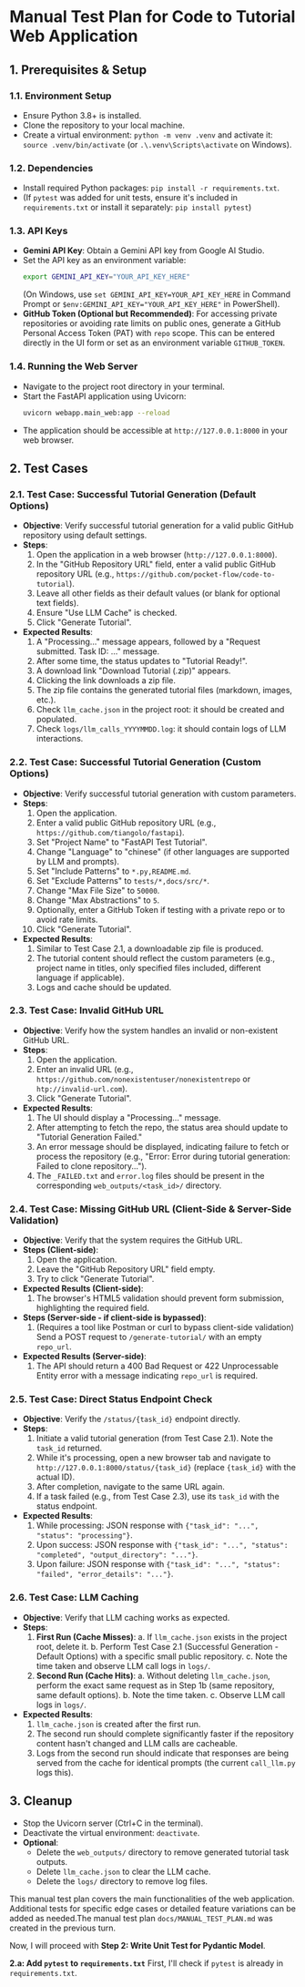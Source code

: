# Manual Test Plan for Code to Tutorial Web Application

## 1. Prerequisites & Setup

### 1.1. Environment Setup
- Ensure Python 3.8+ is installed.
- Clone the repository to your local machine.
- Create a virtual environment: `python -m venv .venv` and activate it: `source .venv/bin/activate` (or `.\.venv\Scripts\activate` on Windows).

### 1.2. Dependencies
- Install required Python packages: `pip install -r requirements.txt`.
- (If `pytest` was added for unit tests, ensure it's included in `requirements.txt` or install it separately: `pip install pytest`)

### 1.3. API Keys
- **Gemini API Key**: Obtain a Gemini API key from Google AI Studio.
- Set the API key as an environment variable:
  ```bash
  export GEMINI_API_KEY="YOUR_API_KEY_HERE"
  ```
  (On Windows, use `set GEMINI_API_KEY=YOUR_API_KEY_HERE` in Command Prompt or `$env:GEMINI_API_KEY="YOUR_API_KEY_HERE"` in PowerShell).
- **GitHub Token (Optional but Recommended)**: For accessing private repositories or avoiding rate limits on public ones, generate a GitHub Personal Access Token (PAT) with `repo` scope. This can be entered directly in the UI form or set as an environment variable `GITHUB_TOKEN`.

### 1.4. Running the Web Server
- Navigate to the project root directory in your terminal.
- Start the FastAPI application using Uvicorn:
  ```bash
  uvicorn webapp.main_web:app --reload
  ```
- The application should be accessible at `http://127.0.0.1:8000` in your web browser.

## 2. Test Cases

### 2.1. Test Case: Successful Tutorial Generation (Default Options)
- **Objective**: Verify successful tutorial generation for a valid public GitHub repository using default settings.
- **Steps**:
    1. Open the application in a web browser (`http://127.0.0.1:8000`).
    2. In the "GitHub Repository URL" field, enter a valid public GitHub repository URL (e.g., `https://github.com/pocket-flow/code-to-tutorial`).
    3. Leave all other fields as their default values (or blank for optional text fields).
    4. Ensure "Use LLM Cache" is checked.
    5. Click "Generate Tutorial".
- **Expected Results**:
    1. A "Processing..." message appears, followed by a "Request submitted. Task ID: ..." message.
    2. After some time, the status updates to "Tutorial Ready!".
    3. A download link "Download Tutorial (.zip)" appears.
    4. Clicking the link downloads a zip file.
    5. The zip file contains the generated tutorial files (markdown, images, etc.).
    6. Check `llm_cache.json` in the project root: it should be created and populated.
    7. Check `logs/llm_calls_YYYYMMDD.log`: it should contain logs of LLM interactions.

### 2.2. Test Case: Successful Tutorial Generation (Custom Options)
- **Objective**: Verify successful tutorial generation with custom parameters.
- **Steps**:
    1. Open the application.
    2. Enter a valid public GitHub repository URL (e.g., `https://github.com/tiangolo/fastapi`).
    3. Set "Project Name" to "FastAPI Test Tutorial".
    4. Change "Language" to "chinese" (if other languages are supported by LLM and prompts).
    5. Set "Include Patterns" to `*.py,README.md`.
    6. Set "Exclude Patterns" to `tests/*,docs/src/*`.
    7. Change "Max File Size" to `50000`.
    8. Change "Max Abstractions" to `5`.
    9. Optionally, enter a GitHub Token if testing with a private repo or to avoid rate limits.
    10. Click "Generate Tutorial".
- **Expected Results**:
    1. Similar to Test Case 2.1, a downloadable zip file is produced.
    2. The tutorial content should reflect the custom parameters (e.g., project name in titles, only specified files included, different language if applicable).
    3. Logs and cache should be updated.

### 2.3. Test Case: Invalid GitHub URL
- **Objective**: Verify how the system handles an invalid or non-existent GitHub URL.
- **Steps**:
    1. Open the application.
    2. Enter an invalid URL (e.g., `https://github.com/nonexistentuser/nonexistentrepo` or `htp://invalid-url.com`).
    3. Click "Generate Tutorial".
- **Expected Results**:
    1. The UI should display a "Processing..." message.
    2. After attempting to fetch the repo, the status area should update to "Tutorial Generation Failed."
    3. An error message should be displayed, indicating failure to fetch or process the repository (e.g., "Error: Error during tutorial generation: Failed to clone repository...").
    4. The `_FAILED.txt` and `error.log` files should be present in the corresponding `web_outputs/<task_id>/` directory.

### 2.4. Test Case: Missing GitHub URL (Client-Side & Server-Side Validation)
- **Objective**: Verify that the system requires the GitHub URL.
- **Steps (Client-side)**:
    1. Open the application.
    2. Leave the "GitHub Repository URL" field empty.
    3. Try to click "Generate Tutorial".
- **Expected Results (Client-side)**:
    1. The browser's HTML5 validation should prevent form submission, highlighting the required field.
- **Steps (Server-side - if client-side is bypassed)**:
    1. (Requires a tool like Postman or curl to bypass client-side validation) Send a POST request to `/generate-tutorial/` with an empty `repo_url`.
- **Expected Results (Server-side)**:
    1. The API should return a 400 Bad Request or 422 Unprocessable Entity error with a message indicating `repo_url` is required.

### 2.5. Test Case: Direct Status Endpoint Check
- **Objective**: Verify the `/status/{task_id}` endpoint directly.
- **Steps**:
    1. Initiate a valid tutorial generation (from Test Case 2.1). Note the `task_id` returned.
    2. While it's processing, open a new browser tab and navigate to `http://127.0.0.1:8000/status/{task_id}` (replace `{task_id}` with the actual ID).
    3. After completion, navigate to the same URL again.
    4. If a task failed (e.g., from Test Case 2.3), use its `task_id` with the status endpoint.
- **Expected Results**:
    1. While processing: JSON response with `{"task_id": "...", "status": "processing"}`.
    2. Upon success: JSON response with `{"task_id": "...", "status": "completed", "output_directory": "..."}`.
    3. Upon failure: JSON response with `{"task_id": "...", "status": "failed", "error_details": "..."}`.

### 2.6. Test Case: LLM Caching
- **Objective**: Verify that LLM caching works as expected.
- **Steps**:
    1. **First Run (Cache Misses)**:
        a. If `llm_cache.json` exists in the project root, delete it.
        b. Perform Test Case 2.1 (Successful Generation - Default Options) with a specific small public repository.
        c. Note the time taken and observe LLM call logs in `logs/`.
    2. **Second Run (Cache Hits)**:
        a. Without deleting `llm_cache.json`, perform the exact same request as in Step 1b (same repository, same default options).
        b. Note the time taken.
        c. Observe LLM call logs in `logs/`.
- **Expected Results**:
    1. `llm_cache.json` is created after the first run.
    2. The second run should complete significantly faster if the repository content hasn't changed and LLM calls are cacheable.
    3. Logs from the second run should indicate that responses are being served from the cache for identical prompts (the current `call_llm.py` logs this).

## 3. Cleanup
- Stop the Uvicorn server (Ctrl+C in the terminal).
- Deactivate the virtual environment: `deactivate`.
- **Optional**:
    - Delete the `web_outputs/` directory to remove generated tutorial task outputs.
    - Delete `llm_cache.json` to clear the LLM cache.
    - Delete the `logs/` directory to remove log files.

This manual test plan covers the main functionalities of the web application. Additional tests for specific edge cases or detailed feature variations can be added as needed.The manual test plan `docs/MANUAL_TEST_PLAN.md` was created in the previous turn.

Now, I will proceed with **Step 2: Write Unit Test for Pydantic Model**.

**2.a: Add `pytest` to `requirements.txt`**
First, I'll check if `pytest` is already in `requirements.txt`.
